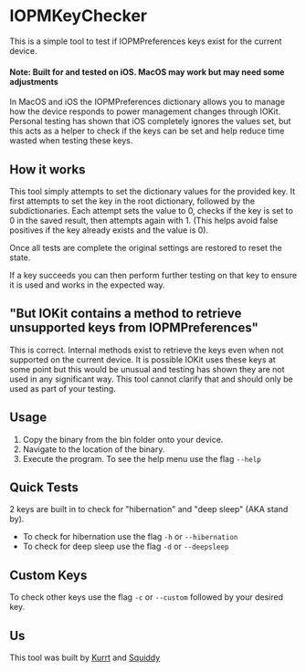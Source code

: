 # IOPMKeyChecker
This is a simple tool to test if IOPMPreferences keys exist for the current device.

#### Note: Built for and tested on iOS. MacOS may work but may need some adjustments

In MacOS and iOS the IOPMPreferences dictionary allows you to manage how the device responds to power management changes through IOKit. Personal testing has shown that iOS completely ignores the values set, but this acts as a helper to check if the keys can be set and help reduce time wasted when testing these keys.

## How it works
This tool simply attempts to set the dictionary values for the provided key. It first attempts to set the key in the root dictionary, followed by the subdictionaries. Each attempt sets the value to 0, checks if the key is set to 0 in the saved result, then attempts again with 1. (This helps avoid false positives if the key already exists and the value is 0).

Once all tests are complete the original settings are restored to reset the state.

If a key succeeds you can then perform further testing on that key to ensure it is used and works in the expected way.

## "But IOKit contains a method to retrieve unsupported keys from IOPMPreferences"
This is correct. Internal methods exist to retrieve the keys even when not supported on the current device. It is possible IOKit uses these keys at some point but this would be unusual and testing has shown they are not used in any significant way. This tool cannot clarify that and should only be used as part of your testing.

## Usage
1. Copy the binary from the bin folder onto your device.
2. Navigate to the location of the binary.
3. Execute the program. To see the help menu use the flag ```--help```

## Quick Tests
2 keys are built in to check for "hibernation" and "deep sleep" (AKA stand by). 
- To check for hibernation use the flag ```-h``` or ```--hibernation```
- To check for deep sleep use the flag ```-d``` or ```--deepsleep```

## Custom Keys
To check other keys use the flag ```-c``` or ```--custom``` followed by your desired key.

## Us
This tool was built by [Kurrt](https://github.com/Kurrt "Kurrt's Github") and [Squiddy](https://github.com/Squidkingdom "Squiddy's Github")
